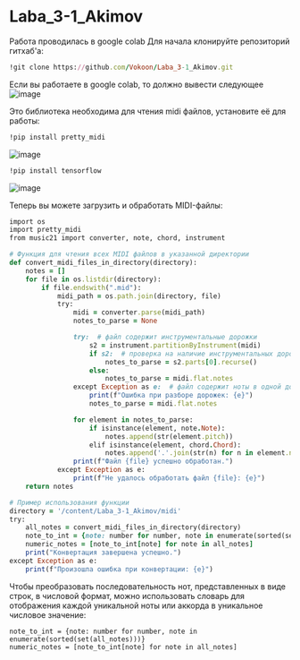 # Laba_3-1_Akimov
Работа проводилась в google colab
Для начала клонируйте репозиторий гитхаб'а:
```Ruby
!git clone https://github.com/Vokoon/Laba_3-1_Akimov.git
```
Если вы работаете в google colab, то должно вывести следующее
![image](https://github.com/Vokoon/Laba_3-1_Akimov/assets/120046709/ad1c33af-faad-4475-b419-62710aca6738)

Это библиотека необходима для чтения midi файлов, установите её для работы:
```Ruby
!pip install pretty_midi
```
![image](https://github.com/Vokoon/Laba_3-1_Akimov/assets/120046709/ec1d1c8a-4e58-436d-9f96-a10a06a80120)

```Ruby
!pip install tensorflow
```
![image](https://github.com/Vokoon/Laba_3-1_Akimov/assets/120046709/d074ea73-a3ab-479c-9c73-1d16ac646c19)

Теперь вы можете загрузить и обработать MIDI-файлы:
```Ruby
import os
import pretty_midi
from music21 import converter, note, chord, instrument

# Функция для чтения всех MIDI файлов в указанной директории
def convert_midi_files_in_directory(directory):
    notes = []
    for file in os.listdir(directory):
        if file.endswith(".mid"):
            midi_path = os.path.join(directory, file)
            try:
                midi = converter.parse(midi_path)
                notes_to_parse = None

                try:  # файл содержит инструментальные дорожки
                    s2 = instrument.partitionByInstrument(midi)
                    if s2:  # проверка на наличие инструментальных дорожек
                        notes_to_parse = s2.parts[0].recurse() 
                    else:
                        notes_to_parse = midi.flat.notes
                except Exception as e:  # файл содержит ноты в одной дорожке
                    print(f"Ошибка при разборе дорожек: {e}")
                    notes_to_parse = midi.flat.notes

                for element in notes_to_parse:
                    if isinstance(element, note.Note):
                        notes.append(str(element.pitch))
                    elif isinstance(element, chord.Chord):
                        notes.append('.'.join(str(n) for n in element.normalOrder))
                print(f"Файл {file} успешно обработан.")
            except Exception as e:
                print(f"Не удалось обработать файл {file}: {e}")
    return notes

# Пример использования функции
directory = '/content/Laba_3-1_Akimov/midi'
try:
    all_notes = convert_midi_files_in_directory(directory)
    note_to_int = {note: number for number, note in enumerate(sorted(set(all_notes)))}
    numeric_notes = [note_to_int[note] for note in all_notes]
    print("Конвертация завершена успешно.")
except Exception as e:
    print(f"Произошла ошибка при конвертации: {e}")
```
Чтобы преобразовать последовательность нот, представленных в виде строк, в числовой формат, можно использовать словарь для отображения каждой уникальной ноты или аккорда в уникальное числовое значение:
```Rudy
note_to_int = {note: number for number, note in enumerate(sorted(set(all_notes)))}
numeric_notes = [note_to_int[note] for note in all_notes]
```
